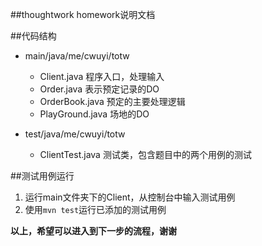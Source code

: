 ##thoughtwork homework说明文档


##代码结构

* main/java/me/cwuyi/totw
    *  Client.java 程序入口，处理输入
    *  Order.java 表示预定记录的DO
    *  OrderBook.java 预定的主要处理逻辑
    *  PlayGround.java 场地的DO

* test/java/me/cwuyi/totw
    *  ClientTest.java 测试类，包含题目中的两个用例的测试

##测试用例运行
1. 运行main文件夹下的Client，从控制台中输入测试用例
2. 使用`mvn test`运行已添加的测试用例

**以上，希望可以进入到下一步的流程，谢谢**

